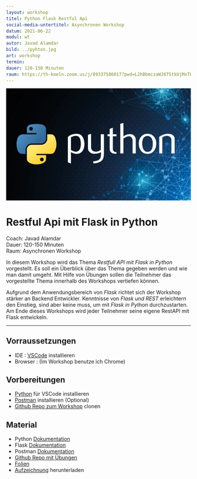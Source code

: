 ```yaml
---
layout: workshop
titel: Python Flask Restful Api
social-media-untertitel: Asynchronen Workshop
datum: 2021-06-22
modul: wt
autor: Javad Alamdar
bild: ../pyhton.jpg
art: workshop
termin: 
dauer: 120-150 Minuten 
raum: https://th-koeln.zoom.us/j/89337586017?pwd=L2hBbmczaWJ6TStkUjMxTHlRc0ZhUT09
---
```



![Restful Api mit Flask in Python](Python.jpg)

# Restful Api mit Flask in Python

Coach: Javad Alamdar<br>
Dauer: 120-150 Minuten<br>
Raum: Asynchronen Workshop<br>



In diesem Workshop wird das Thema *Restfull API mit Flask in Python* vorgestellt. Es soll ein Überblick über das Thema gegeben werden und wie man damit umgeht. Mit Hilfe von Übungen sollen die Teilnehmer das vorgestellte Thema innerhalb des Workshops vertiefen können.

Aufgrund dem Anwendungsbereich von *Flask* richtet sich der Workshop stärker an Backend Entwickler. Kenntnisse von *Flask und REST* erleichtern den Einstieg, sind aber keine muss, um mit *Flask in Python* durchzustarten. Am Ende dieses Workshops wird jeder Teilnehmer seine eigene RestAPI mit Flask entwickeln.

---

## Vorraussetzungen
- IDE : [VSCode](https://code.visualstudio.com/download) installieren 
- Browser :  (Im Workshop benutze ich Chrome)




## Vorbereitungen
- [Python](https://www.python.org/downloads/) für VSCode installieren 
- [Postman](https://www.postman.com/downloads/) installieren (Optional)
- [Github Repo zum Workshop](https://github.com/javadalam/WT_Workshop_Python-Flask-RestApi) clonen 

## Material
- Python [Dokumentation](https://docs.python.org/3/)
- Flask [Dokumentation](https://flask.palletsprojects.com/en/2.0.x/)
- Postman [Dokumentation](https://learning.postman.com/docs/publishing-your-api/documenting-your-api/)
- [Github Repo mit Übungen](https://github.com/javadalam/WT_Workshop_RestfulApi-mit-Flask-in-Python/tree/main/Aufgaben)
- [Folien](https://github.com/javadalam/WT_Workshop_RestfulApi-mit-Flask-in-Python/tree/main/Folien) 
- [Aufzeichnung](https://github.com/javadalam/WT_Workshop_RestfulApi-mit-Flask-in-Python/tree/main/Aufzeichnungen) herunterladen 
